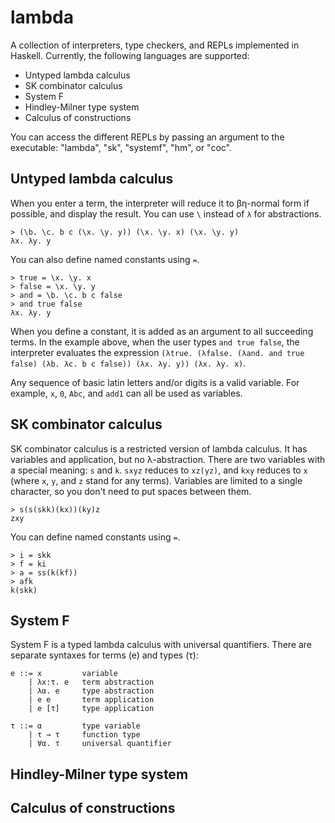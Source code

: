 # lambda
A collection of interpreters, type checkers, and REPLs implemented in Haskell. Currently, the following languages are supported:

* Untyped lambda calculus
* SK combinator calculus
* System F
* Hindley-Milner type system
* Calculus of constructions

You can access the different REPLs by passing an argument to the executable: "lambda", "sk", "systemf", "hm", or "coc".

## Untyped lambda calculus
When you enter a term, the interpreter will reduce it to βη-normal form if possible, and display the result. You can use  `\` instead of `λ` for abstractions.

```
> (\b. \c. b c (\x. \y. y)) (\x. \y. x) (\x. \y. y)
λx. λy. y
```

You can also define named constants using `=`.

```
> true = \x. \y. x
> false = \x. \y. y
> and = \b. \c. b c false
> and true false
λx. λy. y
```

When you define a constant, it is added as an argument to all succeeding terms. In the example above, when the user types `and true false`, the interpreter evaluates the expression `(λtrue. (λfalse. (λand. and true false) (λb. λc. b c false)) (λx. λy. y)) (λx. λy. x)`.

Any sequence of basic latin letters and/or digits is a valid variable. For example, `x`, `0`, `Abc`, and `add1` can all be used as variables.

## SK combinator calculus
SK combinator calculus is a restricted version of lambda calculus. It has variables and application, but no λ-abstraction. There are two variables with a special meaning: `s` and `k`. `sxyz` reduces to `xz(yz)`, and `kxy` reduces to `x` (where `x`, `y`, and `z` stand for any terms). Variables are limited to a single character, so you don't need to put spaces between them.

```
> s(s(skk)(kx))(ky)z
zxy
```

You can define named constants using `=`.

```
> i = skk
> f = ki
> a = ss(k(kf))
> afk
k(skk)
```

## System F
System F is a typed lambda calculus with universal quantifiers. There are separate syntaxes for terms (e) and types (τ):

```
e ::= x         variable
    | λx:τ. e   term abstraction
    | λα. e     type abstraction
    | e e       term application
    | e [τ]     type application

τ ::= α         type variable
    | τ → τ     function type
    | ∀α. τ     universal quantifier
```



## Hindley-Milner type system

## Calculus of constructions
